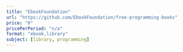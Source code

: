 ```yaml
---
title: "EbookFoundation"
url: "https://github.com/EbookFoundation/free-programming-books"
price: "0"
pricePerPeriod: "n/a"
format: "ebook,library"
subject: [library, programming]
---
```


